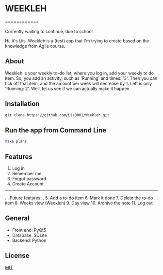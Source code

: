 # WEEKLEH
============


Currently waiting to continue, due to school


Hi, it's Liis.
Weekleh is a (test) app that I'm trying to create based on the knowledge from Agile course.




## About

Weekleh is your weekly to-do list,
where you log in, add your weekly to do item.
So, you add an activity, such as 'Running' and times: '3'.
Then you can tick off that item, and the amount per week will decrease by 1.
Left is only 'Running: 2'.
Well, let us see if we can actually make it happen.




## Installation

```bash
git clone https://github.com/Liz0001/Weekleh.git
```




## Run the app from Command Line

```bash
make plans
```




## Features

1. Log in
2. Remember me
3. Forgot password
4. Create Account
-----
.
.
Future features: 
.
5. Add a to-do item
6. Mark it done
7. Delete the to-do item
8. Weeks view (Weekleh)
9. Day view
10. Archive the note
11. Log out




## General

- Front end: PyQt5
- Database: SQLite
- Backend: Python




## License

[MIT](https://github.com/Liz0001/Weekleh/blob/main/LICENCE.MD)
